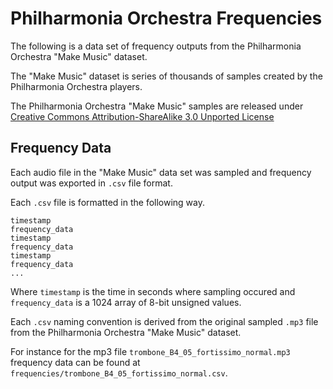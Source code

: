 # Philharmonia Orchestra Frequencies

The following is a data set of frequency outputs from the Philharmonia Orchestra "Make Music" dataset.

The "Make Music" dataset is series of thousands of samples created by the Philharmonia Orchestra players.

The Philharmonia Orchestra "Make Music" samples are released under [Creative Commons Attribution-ShareAlike 3.0 Unported License](http://creativecommons.org/licenses/by-sa/3.0/deed.en_GB)

## Frequency Data

Each audio file in the "Make Music" data set was sampled and frequency output was exported in `.csv` file format.

Each `.csv` file is formatted in the following way.

```
timestamp
frequency_data
timestamp
frequency_data
timestamp
frequency_data
...
```

Where `timestamp` is the time in seconds where sampling occured and `frequency_data` is a 1024 array of 8-bit unsigned values.

Each `.csv` naming convention is derived from the original sampled `.mp3` file from the Philharmonia Orchestra "Make Music" dataset.

For instance for the mp3 file `trombone_B4_05_fortissimo_normal.mp3` frequency data can be found at `frequencies/trombone_B4_05_fortissimo_normal.csv`.